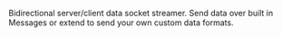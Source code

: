 Bidirectional server/client data socket streamer.
Send data over built in Messages or extend to send your own custom data formats. 
